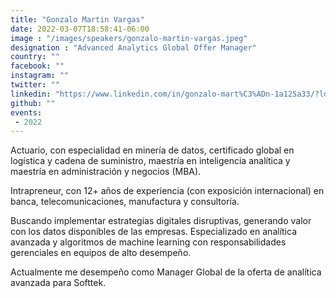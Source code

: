 ```yaml
---
title: "Gonzalo Martin Vargas"
date: 2022-03-07T18:58:41-06:00
image : "/images/speakers/gonzalo-martin-vargas.jpeg"
designation : "Advanced Analytics Global Offer Manager"
country: ""
facebook: ""
instagram: ""
twitter: ""
linkedin: "https://www.linkedin.com/in/gonzalo-mart%C3%ADn-1a125a33/?locale=es_ES"
github: ""
events:
 - 2022
---
```


Actuario, con especialidad en minería de datos, certificado global en logística y cadena de suministro, maestría en inteligencia analítica y maestría en administración y negocios (MBA).

Intrapreneur, con 12+ años de experiencia (con exposición internacional) en banca, telecomunicaciones, manufactura y consultoría.

Buscando implementar estrategias digitales disruptivas, generando valor con los datos disponibles de las empresas. Especializado en analítica avanzada y algoritmos de machine learning con responsabilidades gerenciales en equipos de alto desempeño.

Actualmente me desempeño como Manager Global de la oferta de analítica avanzada para Softtek.